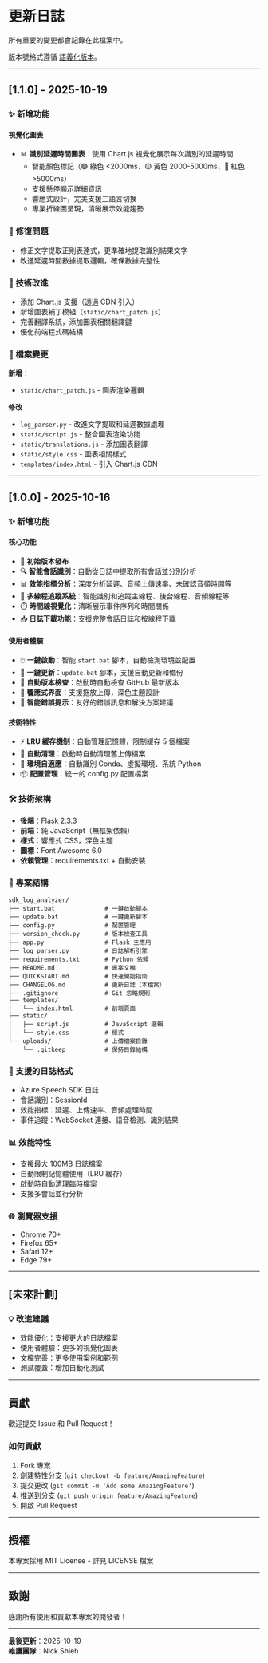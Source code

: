# 更新日誌

所有重要的變更都會記錄在此檔案中。

版本號格式遵循 [語義化版本](https://semver.org/lang/zh-TW/)。

---

## [1.1.0] - 2025-10-19

### ✨ 新增功能

#### 視覺化圖表
- 📊 **識別延遲時間圖表**：使用 Chart.js 視覺化展示每次識別的延遲時間
  - 智能顏色標記（🟢 綠色 <2000ms、🟡 黃色 2000-5000ms、🔴 紅色 >5000ms）
  - 支援懸停顯示詳細資訊
  - 響應式設計，完美支援三語言切換
  - 專業折線圖呈現，清晰展示效能趨勢

### 🐛 修復問題

- 修正文字提取正則表達式，更準確地提取識別結果文字
- 改進延遲時間數據提取邏輯，確保數據完整性

### 🔧 技術改進

- 添加 Chart.js 支援（透過 CDN 引入）
- 新增圖表補丁模組（`static/chart_patch.js`）
- 完善翻譯系統，添加圖表相關翻譯鍵
- 優化前端程式碼結構

### 📁 檔案變更

**新增**：
- `static/chart_patch.js` - 圖表渲染邏輯

**修改**：
- `log_parser.py` - 改進文字提取和延遲數據處理
- `static/script.js` - 整合圖表渲染功能
- `static/translations.js` - 添加圖表翻譯
- `static/style.css` - 圖表相關樣式
- `templates/index.html` - 引入 Chart.js CDN

---

## [1.0.0] - 2025-10-16

### ✨ 新增功能

#### 核心功能
- 🎉 **初始版本發布**
- 🔍 **智能會話識別**：自動從日誌中提取所有會話並分別分析
- 📊 **效能指標分析**：深度分析延遲、音頻上傳速率、未確認音頻時間等
- 🧵 **多線程追蹤系統**：智能識別和追蹤主線程、後台線程、音頻線程等
- ⏱️ **時間線視覺化**：清晰展示事件序列和時間關係
- 📥 **日誌下載功能**：支援完整會話日誌和按線程下載

#### 使用者體驗
- 🖱️ **一鍵啟動**：智能 `start.bat` 腳本，自動檢測環境並配置
- 🔄 **一鍵更新**：`update.bat` 腳本，支援自動更新和備份
- 📡 **自動版本檢查**：啟動時自動檢查 GitHub 最新版本
- 🎨 **響應式界面**：支援拖放上傳，深色主題設計
- 💬 **智能錯誤提示**：友好的錯誤訊息和解決方案建議

#### 技術特性
- ⚡ **LRU 緩存機制**：自動管理記憶體，限制緩存 5 個檔案
- 🧹 **自動清理**：啟動時自動清理舊上傳檔案
- 🔧 **環境自適應**：自動識別 Conda、虛擬環境、系統 Python
- 📦 **配置管理**：統一的 config.py 配置檔案

### 🛠️ 技術架構

- **後端**：Flask 2.3.3
- **前端**：純 JavaScript（無框架依賴）
- **樣式**：響應式 CSS，深色主題
- **圖標**：Font Awesome 6.0
- **依賴管理**：requirements.txt + 自動安裝

### 📁 專案結構

```
sdk_log_analyzer/
├── start.bat              # 一鍵啟動腳本
├── update.bat             # 一鍵更新腳本
├── config.py              # 配置管理
├── version_check.py       # 版本檢查工具
├── app.py                 # Flask 主應用
├── log_parser.py          # 日誌解析引擎
├── requirements.txt       # Python 依賴
├── README.md              # 專案文檔
├── QUICKSTART.md          # 快速開始指南
├── CHANGELOG.md           # 更新日誌（本檔案）
├── .gitignore             # Git 忽略規則
├── templates/
│   └── index.html         # 前端頁面
├── static/
│   ├── script.js          # JavaScript 邏輯
│   └── style.css          # 樣式
└── uploads/               # 上傳檔案目錄
    └── .gitkeep           # 保持目錄結構
```

### 🎯 支援的日誌格式

- Azure Speech SDK 日誌
- 會話識別：SessionId
- 效能指標：延遲、上傳速率、音頻處理時間
- 事件追蹤：WebSocket 連接、語音檢測、識別結果

### 📊 效能特性

- 支援最大 100MB 日誌檔案
- 自動限制記憶體使用（LRU 緩存）
- 啟動時自動清理臨時檔案
- 支援多會話並行分析

### 🌐 瀏覽器支援

- Chrome 70+
- Firefox 65+
- Safari 12+
- Edge 79+

---

## [未來計劃]

### 💡 改進建議

- 效能優化：支援更大的日誌檔案
- 使用者體驗：更多的視覺化圖表
- 文檔完善：更多使用案例和範例
- 測試覆蓋：增加自動化測試

---

## 貢獻

歡迎提交 Issue 和 Pull Request！

### 如何貢獻
1. Fork 專案
2. 創建特性分支 (`git checkout -b feature/AmazingFeature`)
3. 提交更改 (`git commit -m 'Add some AmazingFeature'`)
4. 推送到分支 (`git push origin feature/AmazingFeature`)
5. 開啟 Pull Request

---

## 授權

本專案採用 MIT License - 詳見 LICENSE 檔案

---

## 致謝

感謝所有使用和貢獻本專案的開發者！

---

**最後更新**：2025-10-19  
**維護團隊**：Nick Shieh 
